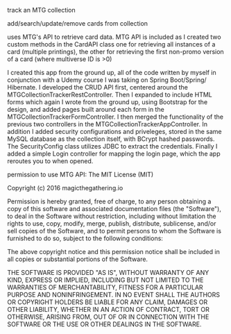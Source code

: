 track an MTG collection

add/search/update/remove cards from collection

uses MTG's API to retrieve card data.
MTG API is included as I created two custom methods in the CardAPI class
one for retrieving all instances of a card (multiple printings), 
the other for retrieving the first non-promo version of a card
(where multiverse ID is >0)

I created this app from the ground up, all of the code written by myself
in conjunction with a Udemy course I was taking on Spring Boot/Spring/
Hibernate. I developed the CRUD API first, centered around the 
MTGCollectionTrackerRestController. 
Then I expanded to include HTML forms which again I wrote from the ground
up, using Bootstrap for the design, and added pages built around each form 
in the MTGCollectionTrackerFormController.
I then merged the functionality of the previous two controllers in the 
MTGCollectionTrackerAppController. In addition I added security configurations
and priveleges, stored in the same MySQL database as the collection itself,
with BCrypt hashed passwords. The SecurityConfig class utilizes JDBC to 
extract the credentials.
Finally I added a simple Login controller for mapping the login page, which
the app reroutes you to when opened.

permission to use MTG API: 
The MIT License (MIT)

Copyright (c) 2016 magicthegathering.io

Permission is hereby granted, free of charge, to any person obtaining a copy
of this software and associated documentation files (the "Software"), to deal
in the Software without restriction, including without limitation the rights
to use, copy, modify, merge, publish, distribute, sublicense, and/or sell
copies of the Software, and to permit persons to whom the Software is
furnished to do so, subject to the following conditions:

The above copyright notice and this permission notice shall be included in all
copies or substantial portions of the Software.

THE SOFTWARE IS PROVIDED "AS IS", WITHOUT WARRANTY OF ANY KIND, EXPRESS OR
IMPLIED, INCLUDING BUT NOT LIMITED TO THE WARRANTIES OF MERCHANTABILITY,
FITNESS FOR A PARTICULAR PURPOSE AND NONINFRINGEMENT. IN NO EVENT SHALL THE
AUTHORS OR COPYRIGHT HOLDERS BE LIABLE FOR ANY CLAIM, DAMAGES OR OTHER
LIABILITY, WHETHER IN AN ACTION OF CONTRACT, TORT OR OTHERWISE, ARISING FROM,
OUT OF OR IN CONNECTION WITH THE SOFTWARE OR THE USE OR OTHER DEALINGS IN THE
SOFTWARE.
